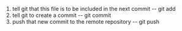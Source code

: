 1. tell git that this file is to be included in the next commit -- git add
2. tell git to create a commit -- git commit
3. push that new commit to the remote repository -- git push